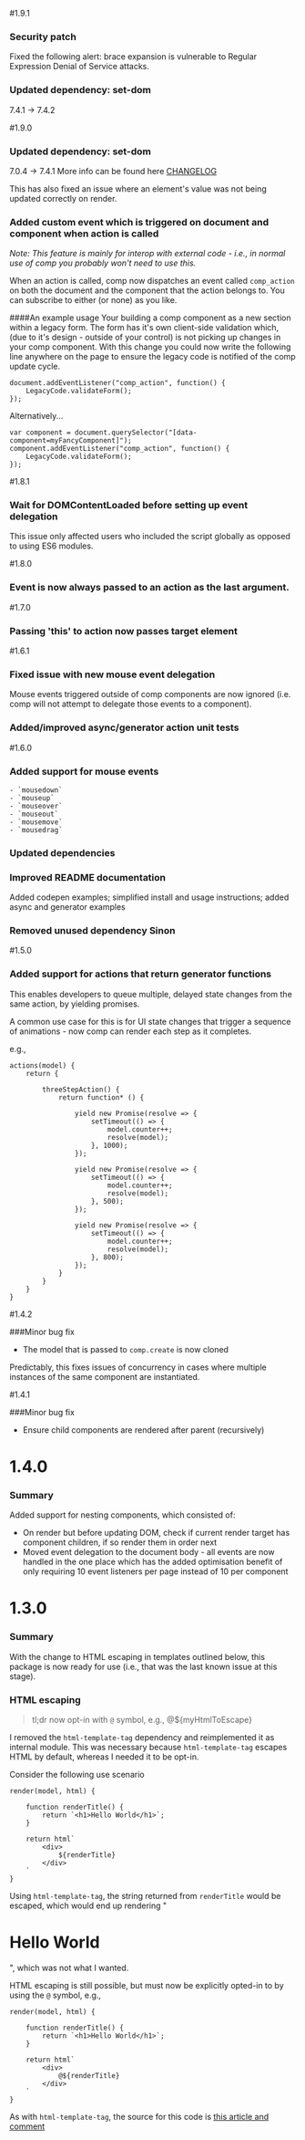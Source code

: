 #1.9.1

### Security patch
Fixed the following alert: brace expansion is vulnerable to Regular Expression Denial of Service attacks.

### Updated dependency: set-dom
7.4.1 -> 7.4.2

#1.9.0

### Updated dependency: set-dom
7.0.4 -> 7.4.1
More info can be found here [CHANGELOG](https://github.com/DylanPiercey/set-dom/blob/master/CHANGELOG.md)

This has also fixed an issue where an element's value was not being updated correctly on render.

### Added custom event which is triggered on document and component when action is called
*Note: This feature is mainly for interop with external code - i.e., in normal use of comp you probably won't need to use this.*

When an action is called, comp now dispatches an event called `comp_action` on both the document and the component that the action belongs to. You can subscribe to either (or none) as you like.

####An example usage
Your building a comp component as a new section within a legacy form. The form has it's own client-side validation which, (due to it's design - outside of your control) is not picking up changes in your comp component. With this change you could now write the following line anywhere on the page to ensure the legacy code is notified of the comp update cycle.

```
document.addEventListener("comp_action", function() {
    LegacyCode.validateForm();
});
```

Alternatively...

```
var component = document.querySelector("[data-component=myFancyComponent]");
component.addEventListener("comp_action", function() {
    LegacyCode.validateForm();
});
```


#1.8.1

### Wait for DOMContentLoaded before setting up event delegation
This issue only affected users who included the script globally as opposed to using ES6 modules. 

#1.8.0

### Event is now always passed to an action as the last argument.


#1.7.0

### Passing 'this' to action now passes target element

#1.6.1

### Fixed issue with new mouse event delegation
Mouse events triggered outside of comp components are now ignored (i.e. comp will not attempt to delegate those events to a component).

### Added/improved async/generator action unit tests 

#1.6.0

### Added support for mouse events

    - `mousedown`
    - `mouseup`
    - `mouseover`
    - `mouseout`
    - `mousemove`
    - `mousedrag`

### Updated dependencies

### Improved README documentation
Added codepen examples; simplified install and usage instructions; added async and generator examples

### Removed unused dependency Sinon 

#1.5.0

### Added support for actions that return generator functions
This enables developers to queue multiple, delayed state changes from the same action, by yielding promises.

A common use case for this is for UI state changes that trigger a sequence of animations - now comp can render each step as it completes.

e.g.,

```
actions(model) {
    return {

        threeStepAction() {
            return function* () {
                
                yield new Promise(resolve => {
                    setTimeout(() => {
                        model.counter++;
                        resolve(model);
                    }, 1000);
                });

                yield new Promise(resolve => {
                    setTimeout(() => {
                        model.counter++;
                        resolve(model);
                    }, 500);
                });

                yield new Promise(resolve => {
                    setTimeout(() => {
                        model.counter++;
                        resolve(model);
                    }, 800);
                });
            }
        }
    }
}
```

#1.4.2

###Minor bug fix
- The model that is passed to `comp.create` is now cloned
 
 Predictably, this fixes issues of concurrency in cases where multiple instances of the same component are instantiated.

#1.4.1

###Minor bug fix
- Ensure child components are rendered after parent (recursively) 

# 1.4.0

### Summary

Added support for nesting components, which consisted of:

- On render but before updating DOM, check if current render target has component children, if so render them in order next
- Moved event delegation to the document body - all events are now handled in the one place which has the added optimisation benefit of only requiring 10 event listeners per page instead of 10 per component

# 1.3.0

### Summary

With the change to HTML escaping in templates outlined below, this package is now ready for use (i.e., that was the last known issue at this stage).

### HTML escaping

>tl;dr now opt-in with `@` symbol, e.g., @${myHtmlToEscape}

I removed the `html-template-tag` dependency and reimplemented it as internal module. This was necessary because `html-template-tag` escapes HTML by default, whereas I needed it to be opt-in.

Consider the following use scenario

```
render(model, html) {

    function renderTitle() {
        return `<h1>Hello World</h1>`;
    }

    return html`
        <div>
            ${renderTitle}
        </div>
    `
}
```

Using `html-template-tag`, the string returned from `renderTitle` would be escaped, which would end up rendering "<h1>Hello World</h1>", which was not what I wanted.

HTML escaping is still possible, but must now be explicitly opted-in to by using the `@` symbol, e.g.,

```
render(model, html) {

    function renderTitle() {
        return `<h1>Hello World</h1>`;
    }

    return html`
        <div>
            @${renderTitle}
        </div>
    `
}
```

As with `html-template-tag`, the source for this code is [this article and comment](http://www.2ality.com/2015/01/template-strings-html.html#comment-2078932192)
